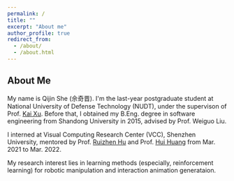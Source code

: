 ```yaml
---
permalink: /
title: ""
excerpt: "About me"
author_profile: true
redirect_from: 
  - /about/
  - /about.html
---
```


## About Me

My name is Qijin She (佘奇晋). I'm the last-year postgraduate student at National University of Defense Technology (NUDT), under the supervison of Prof. [Kai Xu](https://kevinkaixu.net/).
Before that, I obtained my B.Eng. degree in software engineering from Shandong University in 2015, advised by Prof. Weiguo Liu.

I interned at Visual Computing Research Center (VCC), Shenzhen University, mentored by Prof. [Ruizhen Hu](https://csse.szu.edu.cn/staff/ruizhenhu/) and Prof. [Hui Huang](https://vcc.tech/~huihuang) from Mar. 2021 to Mar. 2022. 

My research interest lies in learning methods (especially, reinforcement learning) for robotic manipulation and interaction animation generataion.



